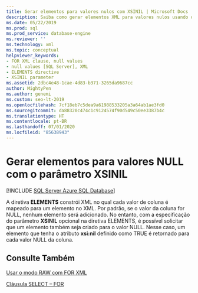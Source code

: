 ```yaml
---
title: Gerar elementos para valores nulos com XSINIL | Microsoft Docs
description: Saiba como gerar elementos XML para valores nulos usando o parâmetro XSINIL na diretiva ELEMENTS.
ms.date: 05/22/2019
ms.prod: sql
ms.prod_service: database-engine
ms.reviewer: ''
ms.technology: xml
ms.topic: conceptual
helpviewer_keywords:
- FOR XML clause, null values
- null values [SQL Server], XML
- ELEMENTS directive
- XSINIL parameter
ms.assetid: 2dbc4e48-1cae-4d83-b371-3265da9687cc
author: MightyPen
ms.author: genemi
ms.custom: seo-lt-2019
ms.openlocfilehash: 7cf18eb7c5dea9a61988533205a3a64ab1ae3fd0
ms.sourcegitcommit: da88320c474c1c9124574f90d549c50ee3387b4c
ms.translationtype: HT
ms.contentlocale: pt-BR
ms.lasthandoff: 07/01/2020
ms.locfileid: "85638943"
---
```

# <a name="generate-elements-for-null-values-with-the-xsinil-parameter"></a>Gerar elementos para valores NULL com o parâmetro XSINIL

[!INCLUDE [SQL Server Azure SQL Database](../../includes/applies-to-version/sql-asdb.md)]

A diretiva **ELEMENTS** constrói XML no qual cada valor de coluna é mapeado para um elemento no XML. Por padrão, se o valor da coluna for NULL, nenhum elemento será adicionado. No entanto, com a especificação do parâmetro **XSINIL** opcional na diretiva ELEMENTS, é possível solicitar que um elemento também seja criado para o valor NULL. Nesse caso, um elemento que tenha o atributo **xsi:nil** definido como TRUE é retornado para cada valor NULL da coluna.  
  
## <a name="see-also"></a>Consulte Também

[Usar o modo RAW com FOR XML](../../relational-databases/xml/use-raw-mode-with-for-xml.md)

[Cláusula SELECT – FOR](../../t-sql/queries/select-for-clause-transact-sql.md)
